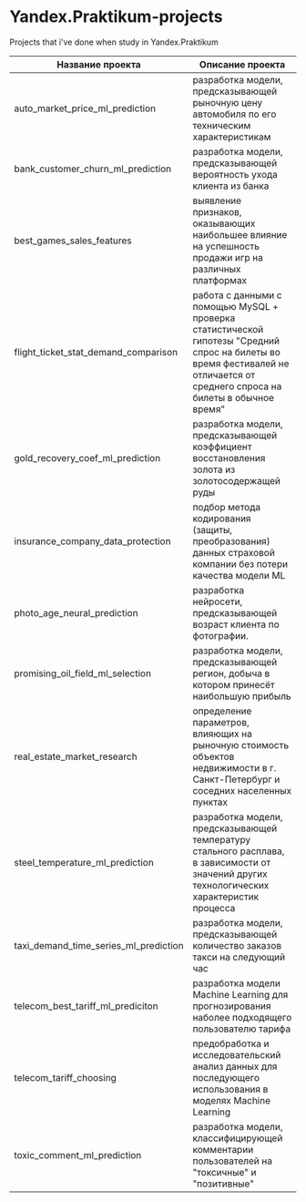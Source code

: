 # Yandex.Praktikum-projects

Projects that i've done when study in Yandex.Praktikum

Название проекта | Описание проекта
---------------- | ----------------
auto_market_price_ml_prediction | разработка модели, предсказывающей рыночную цену автомобиля по его техническим характеристикам 
bank_customer_churn_ml_prediction | разработка модели, предсказывающей вероятность ухода клиента из банка
best_games_sales_features | выявление признаков, оказывающих наибольшее влияние на успешность продажи игр на различных платформах
flight_ticket_stat_demand_comparison | работа с данными с помощью MySQL + проверка статистической гипотезы "Средний спрос на билеты во время фестивалей не отличается от среднего спроса на билеты в обычное время"
gold_recovery_coef_ml_prediction | разработка модели, предсказывающей коэффициент восстановления золота из золотосодержащей руды
insurance_company_data_protection | подбор метода кодирования (защиты, преобразования) данных страховой компании без потери качества модели ML
photo_age_neural_prediction | разработка нейросети, предсказывающей возраст клиента по фотографии.
promising_oil_field_ml_selection | разработка модели, предсказывающей регион, добыча в котором принесёт наибольшую прибыль
real_estate_market_research | определение параметров, влияющих на рыночную стоимость объектов недвижимости в г. Санкт-Петербург и соседних населенных пунктах
steel_temperature_ml_prediction | разработка модели, предсказывающей температуру стального расплава, в зависимости от значений других технологических характеристик процесса
taxi_demand_time_series_ml_prediction | разработка модели, предсказывающей количество заказов такси на следующий час
telecom_best_tariff_ml_prediciton | разработка модели Machine Learning для прогнозирования наболее подходящего пользователю тарифа
telecom_tariff_choosing | предобработка и исследовательский анализ данных для последующего использования в моделях Machine Learning
toxic_comment_ml_prediction | разработка модели, классифицирующей комментарии пользователей на "токсичные" и "позитивные"
